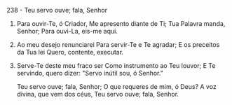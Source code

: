 238 - Teu servo ouve; fala, Senhor

1. Para ouvir-Te, ó Criador,
   Me apresento diante de Ti;
   Tua Palavra manda, Senhor;
   Para ouvi-La, eis-me aqui.

2. Ao meu desejo renunciarei
   Para servir-Te e Te agradar;
   E os preceitos da Tua lei
   Quero, contente, executar.

3. Serve-Te deste meu fraco ser
   Como instrumento ao Teu louvor;
   E Te servindo, quero dizer:
   "Servo inútil sou, ó Senhor."

   Teu servo ouve; fala, Senhor;
   O que requeres de mim, ó Deus?
   A voz divina, que vem dos céus,
   Teu servo ouve; fala, Senhor.
